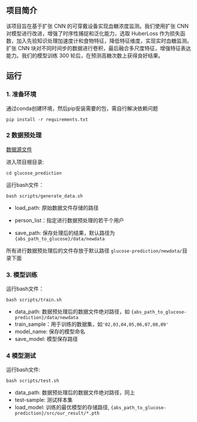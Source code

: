 ## 项目简介

该项目旨在基于扩张 CNN 的可穿戴设备实现血糖浓度监测。我们使用扩张 CNN 对模型进行改进，增强了时序性捕捉和泛化能力，选取 HuberLoss 作为损失函数，加入先验知识处理加速度计和食物特征，降低特征维度，实现实时血糖监测。扩张
CNN 块对不同时间步的数据进行卷积，最后融合多尺度特征，增强特征表达能力。我们的模型训练 300 轮后，在预测高糖次数上获得良好结果。


## 运行

### 1. 准备环境
通过conda创建环境，然后pip安装需要的包，需自行解决依赖问题

`pip install -r requirements.txt`

### 2 数据预处理
[数据源文件](https://physionet.org/static/published-projects/big-ideas-glycemic-wearable/big-ideas-lab-glycemic-variability-and-wearable-device-data-1.1.0.zip)

进入项目根目录: 
```
cd glucose_prediction
```
运行bash文件：
```
bash scripts/generate_data.sh
```

- load_path: 原始数据文件存储的路径

- person_list：指定进行数据预处理的若干个用户
- save_path: 保存处理后的结果，默认路径为 `{abs_path_to_glucose}/data/newdata`

所有进行数据预处理后的文件存放于默认路径 `glucose-prediction/newdata/`目录下面


### 3. 模型训练
运行bash文件：
```
bash scripts/train.sh
```

- data_path: 数据预处理后的数据文件绝对路径，如
`{abs_path_to_glucose-prediction}/data/newdata`
- train_sample：用于训练的数据集，如`'02,03,04,05,06,07,08,09'`
- model_name: 保存的模型命名
- save_model: 模型保存路径

### 4 模型测试
运行bash文件:
```
bash scripts/test.sh
```

- data_path: 数据预处理后的数据文件绝对路径，同上
- test-sample: 测试样本集
- load_model: 训练的最优模型的存储路径, `{abs_path_to_glucose-prediction}/src/our_result/*.pth`
